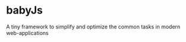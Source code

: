babyJs
======

A tiny framework to simplify and optimize the common tasks in modern web-applications
